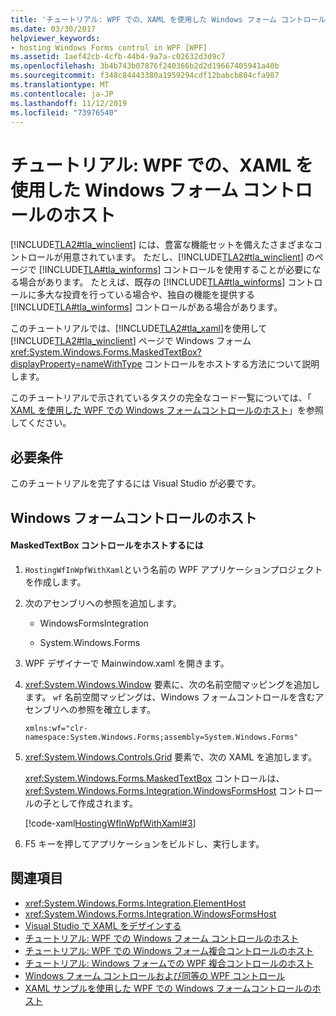 ```yaml
---
title: 'チュートリアル: WPF での、XAML を使用した Windows フォーム コントロールのホスト'
ms.date: 03/30/2017
helpviewer_keywords:
- hosting Windows Forms control in WPF [WPF]
ms.assetid: 1aef42cb-4cfb-44b4-9a7a-c02632d3d9c7
ms.openlocfilehash: 3b4b743b07876f240366b2d2d19667405941a40b
ms.sourcegitcommit: f348c84443380a1959294cdf12babcb804cfa987
ms.translationtype: MT
ms.contentlocale: ja-JP
ms.lasthandoff: 11/12/2019
ms.locfileid: "73976540"
---
```

# <a name="walkthrough-hosting-a-windows-forms-control-in-wpf-by-using-xaml"></a>チュートリアル: WPF での、XAML を使用した Windows フォーム コントロールのホスト
[!INCLUDE[TLA2#tla_winclient](../../../../includes/tla2sharptla-winclient-md.md)] には、豊富な機能セットを備えたさまざまなコントロールが用意されています。 ただし、[!INCLUDE[TLA2#tla_winclient](../../../../includes/tla2sharptla-winclient-md.md)] のページで [!INCLUDE[TLA#tla_winforms](../../../../includes/tlasharptla-winforms-md.md)] コントロールを使用することが必要になる場合があります。 たとえば、既存の [!INCLUDE[TLA#tla_winforms](../../../../includes/tlasharptla-winforms-md.md)] コントロールに多大な投資を行っている場合や、独自の機能を提供する [!INCLUDE[TLA#tla_winforms](../../../../includes/tlasharptla-winforms-md.md)] コントロールがある場合があります。  
  
 このチュートリアルでは、[!INCLUDE[TLA2#tla_xaml](../../../../includes/tla2sharptla-xaml-md.md)]を使用して [!INCLUDE[TLA2#tla_winclient](../../../../includes/tla2sharptla-winclient-md.md)] ページで Windows フォーム <xref:System.Windows.Forms.MaskedTextBox?displayProperty=nameWithType> コントロールをホストする方法について説明します。  
  
 このチュートリアルで示されているタスクの完全なコード一覧については、「 [XAML を使用した WPF での Windows フォームコントロールのホスト](https://github.com/Microsoft/WPF-Samples/tree/master/Migration%20and%20Interoperability/HostingWfInWpfWithXaml)」を参照してください。
  
## <a name="prerequisites"></a>必要条件  

このチュートリアルを完了するには Visual Studio が必要です。  
  
## <a name="hosting-the-windows-forms-control"></a>Windows フォームコントロールのホスト  
  
#### <a name="to-host-the-maskedtextbox-control"></a>MaskedTextBox コントロールをホストするには  
  
1. `HostingWfInWpfWithXaml`という名前の WPF アプリケーションプロジェクトを作成します。  
  
2. 次のアセンブリへの参照を追加します。  
  
    - WindowsFormsIntegration  
  
    - System.Windows.Forms  
  
3. WPF デザイナーで Mainwindow.xaml を開きます。  
  
4. <xref:System.Windows.Window> 要素に、次の名前空間マッピングを追加します。 `wf` 名前空間マッピングは、Windows フォームコントロールを含むアセンブリへの参照を確立します。  
  
    ```xaml  
    xmlns:wf="clr-namespace:System.Windows.Forms;assembly=System.Windows.Forms"  
    ```  
  
5. <xref:System.Windows.Controls.Grid> 要素で、次の XAML を追加します。  
  
     <xref:System.Windows.Forms.MaskedTextBox> コントロールは、<xref:System.Windows.Forms.Integration.WindowsFormsHost> コントロールの子として作成されます。  
  
     [!code-xaml[HostingWfInWpfWithXaml#3](~/samples/snippets/csharp/VS_Snippets_Wpf/HostingWfInWpfWithXaml/CSharp/HostingWfInWpf/Window1.xaml#3)]  
  
6. F5 キーを押してアプリケーションをビルドし、実行します。  
  
## <a name="see-also"></a>関連項目

- <xref:System.Windows.Forms.Integration.ElementHost>
- <xref:System.Windows.Forms.Integration.WindowsFormsHost>
- [Visual Studio で XAML をデザインする](/visualstudio/xaml-tools/designing-xaml-in-visual-studio)
- [チュートリアル: WPF での Windows フォーム コントロールのホスト](walkthrough-hosting-a-windows-forms-control-in-wpf.md)
- [チュートリアル: WPF での Windows フォーム複合コントロールのホスト](walkthrough-hosting-a-windows-forms-composite-control-in-wpf.md)
- [チュートリアル: Windows フォームでの WPF 複合コントロールのホスト](walkthrough-hosting-a-wpf-composite-control-in-windows-forms.md)
- [Windows フォーム コントロールおよび同等の WPF コントロール](windows-forms-controls-and-equivalent-wpf-controls.md)
- [XAML サンプルを使用した WPF での Windows フォームコントロールのホスト](https://go.microsoft.com/fwlink/?LinkID=160000)
